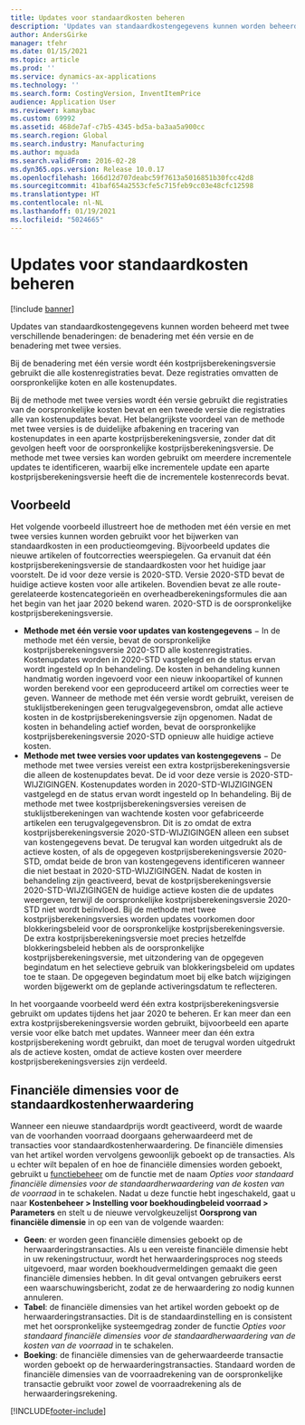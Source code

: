 ```yaml
---
title: Updates voor standaardkosten beheren
description: 'Updates van standaardkostengegevens kunnen worden beheerd met twee verschillende benaderingen: de benadering met één versie en de benadering met twee versies.'
author: AndersGirke
manager: tfehr
ms.date: 01/15/2021
ms.topic: article
ms.prod: ''
ms.service: dynamics-ax-applications
ms.technology: ''
ms.search.form: CostingVersion, InventItemPrice
audience: Application User
ms.reviewer: kamaybac
ms.custom: 69992
ms.assetid: 468de7af-c7b5-4345-bd5a-ba3aa5a900cc
ms.search.region: Global
ms.search.industry: Manufacturing
ms.author: mguada
ms.search.validFrom: 2016-02-28
ms.dyn365.ops.version: Release 10.0.17
ms.openlocfilehash: 166d12d707deabc59f7613a5016851b30fcc42d8
ms.sourcegitcommit: 41baf654a2553cfe5c715feb9cc03e48cfc12598
ms.translationtype: HT
ms.contentlocale: nl-NL
ms.lasthandoff: 01/19/2021
ms.locfileid: "5024665"
---
```

# <a name="manage-standard-cost-updates"></a>Updates voor standaardkosten beheren

[!include [banner](../includes/banner.md)]

Updates van standaardkostengegevens kunnen worden beheerd met twee verschillende benaderingen: de benadering met één versie en de benadering met twee versies.

Bij de benadering met één versie wordt één kostprijsberekeningsversie gebruikt die alle kostenregistraties bevat. Deze registraties omvatten de oorspronkelijke koten en alle kostenupdates.

Bij de methode met twee versies wordt één versie gebruikt die registraties van de oorspronkelijke kosten bevat en een tweede versie die registraties alle van kostenupdates bevat. Het belangrijkste voordeel van de methode met twee versies is de duidelijke afbakening en tracering van kostenupdates in een aparte kostprijsberekeningsversie, zonder dat dit gevolgen heeft voor de oorspronkelijke kostprijsberekeningsversie. De methode met twee versies kan worden gebruikt om meerdere incrementele updates te identificeren, waarbij elke incrementele update een aparte kostprijsberekeningsversie heeft die de incrementele kostenrecords bevat.

## <a name="example"></a>Voorbeeld

Het volgende voorbeeld illustreert hoe de methoden met één versie en met twee versies kunnen worden gebruikt voor het bijwerken van standaardkosten in een productieomgeving. Bijvoorbeeld updates die nieuwe artikelen of foutcorrecties weerspiegelen. Ga ervanuit dat één kostprijsberekeningsversie de standaardkosten voor het huidige jaar voorstelt. De id voor deze versie is 2020-STD. Versie 2020-STD bevat de huidige actieve kosten voor alle artikelen. Bovendien bevat ze alle route-gerelateerde kostencategorieën en overheadberekeningsformules die aan het begin van het jaar 2020 bekend waren. 2020-STD is de oorspronkelijke kostprijsberekeningsversie.

- **Methode met één versie voor updates van kostengegevens** − In de methode met één versie, bevat de oorspronkelijke kostprijsberekeningsversie 2020-STD alle kostenregistraties. Kostenupdates worden in 2020-STD vastgelegd en de status ervan wordt ingesteld op In behandeling. De kosten in behandeling kunnen handmatig worden ingevoerd voor een nieuw inkoopartikel of kunnen worden berekend voor een geproduceerd artikel om correcties weer te geven. Wanneer de methode met één versie wordt gebruikt, vereisen de stuklijstberekeningen geen terugvalgegevensbron, omdat alle actieve kosten in de kostprijsberekeningsversie zijn opgenomen. Nadat de kosten in behandeling actief worden, bevat de oorspronkelijke kostprijsberekeningsversie 2020-STD opnieuw alle huidige actieve kosten.
- **Methode met twee versies voor updates van kostengegevens** − De methode met twee versies vereist een extra kostprijsberekeningsversie die alleen de kostenupdates bevat. De id voor deze versie is 2020-STD-WIJZIGINGEN. Kostenupdates worden in 2020-STD-WIJZIGINGEN vastgelegd en de status ervan wordt ingesteld op In behandeling. Bij de methode met twee kostprijsberekeningsversies vereisen de stuklijstberekeningen van wachtende kosten voor gefabriceerde artikelen een terugvalgegevensbron. Dit is zo omdat de extra kostprijsberekeningsversie 2020-STD-WIJZIGINGEN alleen een subset van kostengegevens bevat. De terugval kan worden uitgedrukt als de actieve kosten, of als de opgegeven kostprijsberekeningsversie 2020-STD, omdat beide de bron van kostengegevens identificeren wanneer die niet bestaat in 2020-STD-WIJZIGINGEN. Nadat de kosten in behandeling zijn geactiveerd, bevat de kostprijsberekeningsversie 2020-STD-WIJZIGINGEN de huidige actieve kosten die de updates weergeven, terwijl de oorspronkelijke kostprijsberekeningsversie 2020-STD niet wordt beïnvloed. Bij de methode met twee kostprijsberekeningsversies worden updates voorkomen door blokkeringsbeleid voor de oorspronkelijke kostprijsberekeningsversie. De extra kostprijsberekeningsversie moet precies hetzelfde blokkeringsbeleid hebben als de oorspronkelijke kostprijsberekeningsversie, met uitzondering van de opgegeven begindatum en het selectieve gebruik van blokkeringsbeleid om updates toe te staan. De opgegeven begindatum moet bij elke batch wijzigingen worden bijgewerkt om de geplande activeringsdatum te reflecteren.

In het voorgaande voorbeeld werd één extra kostprijsberekeningsversie gebruikt om updates tijdens het jaar 2020 te beheren. Er kan meer dan een extra kostprijsberekeningsversie worden gebruikt, bijvoorbeeld een aparte versie voor elke batch met updates. Wanneer meer dan één extra kostprijsberekening wordt gebruikt, dan moet de terugval worden uitgedrukt als de actieve kosten, omdat de actieve kosten over meerdere kostprijsberekeningsversies zijn verdeeld.

## <a name="financial-dimensions-for-the-standard-cost-revaluation"></a>Financiële dimensies voor de standaardkostenherwaardering

Wanneer een nieuwe standaardprijs wordt geactiveerd, wordt de waarde van de voorhanden voorraad doorgaans geherwaardeerd met de transacties voor standaardkostenherwaardering. De financiële dimensies van het artikel worden vervolgens gewoonlijk geboekt op de transacties. Als u echter wilt bepalen of en hoe de financiële dimensies worden geboekt, gebruikt u [functiebeheer](../../fin-ops-core/fin-ops/get-started/feature-management/feature-management-overview.md) om de functie met de naam *Opties voor standaard financiële dimensies voor de standaardherwaardering van de kosten van de voorraad* in te schakelen. Nadat u deze functie hebt ingeschakeld, gaat u naar **Kostenbeheer > Instelling voor boekhoudingbeleid voorraad > Parameters** en stelt u de nieuwe vervolgkeuzelijst **Oorsprong van financiële dimensie** in op een van de volgende waarden:

- **Geen**: er worden geen financiële dimensies geboekt op de herwaarderingstransacties. Als u een vereiste financiële dimensie hebt in uw rekeningstructuur, wordt het herwaarderingsproces nog steeds uitgevoerd, maar worden boekhoudvermeldingen gemaakt die geen financiële dimensies hebben. In dit geval ontvangen gebruikers eerst een waarschuwingsbericht, zodat ze de herwaardering zo nodig kunnen annuleren.
- **Tabel**: de financiële dimensies van het artikel worden geboekt op de herwaarderingstransacties. Dit is de standaardinstelling en is consistent met het oorspronkelijke systeemgedrag zonder de functie *Opties voor standaard financiële dimensies voor de standaardherwaardering van de kosten van de voorraad* in te schakelen.
- **Boeking**: de financiële dimensies van de geherwaardeerde transactie worden geboekt op de herwaarderingstransacties. Standaard worden de financiële dimensies van de voorraadrekening van de oorspronkelijke transactie gebruikt voor zowel de voorraadrekening als de herwaarderingsrekening.


[!INCLUDE[footer-include](../../includes/footer-banner.md)]